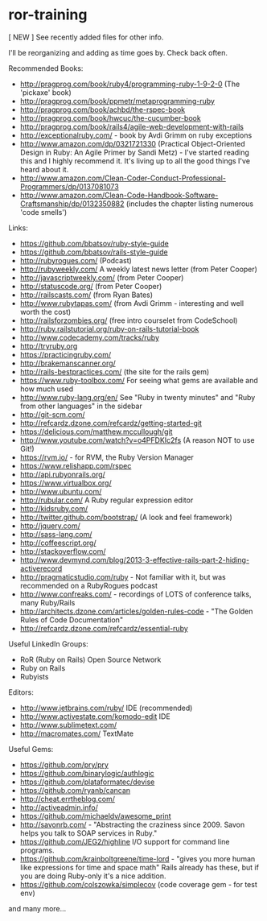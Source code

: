 ror-training
================

[ NEW ]
See recently added files for other info.

I'll be reorganizing and adding as time goes by.
Check back often.


Recommended Books:
- http://pragprog.com/book/ruby4/programming-ruby-1-9-2-0 (The 'pickaxe' book)
- http://pragprog.com/book/ppmetr/metaprogramming-ruby
- http://pragprog.com/book/achbd/the-rspec-book
- http://pragprog.com/book/hwcuc/the-cucumber-book
- http://pragprog.com/book/rails4/agile-web-development-with-rails
- http://exceptionalruby.com/ - book by Avdi Grimm on ruby exceptions
- http://www.amazon.com/dp/0321721330 (Practical Object-Oriented Design in Ruby: An Agile Primer by Sandi Metz) - I've
started reading this and I highly recommend it. It's living up to all the good things I've heard about it.
- http://www.amazon.com/Clean-Coder-Conduct-Professional-Programmers/dp/0137081073
- http://www.amazon.com/Clean-Code-Handbook-Software-Craftsmanship/dp/0132350882 (includes the chapter listing numerous 'code smells')

Links:
- https://github.com/bbatsov/ruby-style-guide
- https://github.com/bbatsov/rails-style-guide
- http://rubyrogues.com/ (Podcast)
- http://rubyweekly.com/ A weekly latest news letter   (from Peter Cooper)
- http://javascriptweekly.com/ (from Peter Cooper)
- http://statuscode.org/ (from Peter Cooper)
- http://railscasts.com/ (from Ryan Bates)
- http://www.rubytapas.com/ (from Avdi Grimm - interesting and well worth the cost)
- http://railsforzombies.org/ (free intro courselet from CodeSchool)
- http://ruby.railstutorial.org/ruby-on-rails-tutorial-book
- http://www.codecademy.com/tracks/ruby
- http://tryruby.org
- https://practicingruby.com/
- http://brakemanscanner.org/
- http://rails-bestpractices.com/ (the site for the rails gem)
- https://www.ruby-toolbox.com/
For seeing what gems are available and how much used
- http://www.ruby-lang.org/en/
See "Ruby in twenty minutes" and "Ruby from other languages" in the sidebar
- http://git-scm.com/
- http://refcardz.dzone.com/refcardz/getting-started-git
- https://delicious.com/matthew.mccullough/git
- http://www.youtube.com/watch?v=o4PFDKIc2fs (A reason NOT to use Git!)
- https://rvm.io/ - for RVM, the Ruby Version Manager
- https://www.relishapp.com/rspec
- http://api.rubyonrails.org/
- https://www.virtualbox.org/
- http://www.ubuntu.com/
- http://rubular.com/ A Ruby regular expression editor
- http://kidsruby.com/
- http://twitter.github.com/bootstrap/ (A look and feel framework)
- http://jquery.com/
- http://sass-lang.com/
- http://coffeescript.org/
- http://stackoverflow.com/
- http://www.devmynd.com/blog/2013-3-effective-rails-part-2-hiding-activerecord
- http://pragmaticstudio.com/ruby - Not familiar with it, but was recommended on a RubyRogues podcast
- http://www.confreaks.com/ - recordings of LOTS of conference talks, many Ruby/Rails
- http://architects.dzone.com/articles/golden-rules-code - "The Golden Rules of Code Documentation"
- http://refcardz.dzone.com/refcardz/essential-ruby

Useful LinkedIn Groups:
- RoR (Ruby on Rails) Open Source Network
- Ruby on Rails
- Rubyists

Editors:
- http://www.jetbrains.com/ruby/ IDE (recommended)
- http://www.activestate.com/komodo-edit IDE
- http://www.sublimetext.com/
- http://macromates.com/ TextMate

Useful Gems:
- https://github.com/pry/pry
- https://github.com/binarylogic/authlogic
- https://github.com/plataformatec/devise
- https://github.com/ryanb/cancan
- http://cheat.errtheblog.com/
- http://activeadmin.info/
- https://github.com/michaeldv/awesome_print
- http://savonrb.com/ - "Abstracting the craziness since 2009. Savon helps you talk to SOAP services in Ruby."
- https://github.com/JEG2/highline I/O support for command line programs.
- https://github.com/krainboltgreene/time-lord - "gives you more human like expressions for time and space math"
Rails already has these, but if you are doing Ruby-only it's a nice addition.
- https://github.com/colszowka/simplecov (code coverage gem - for test env)

and many more...
